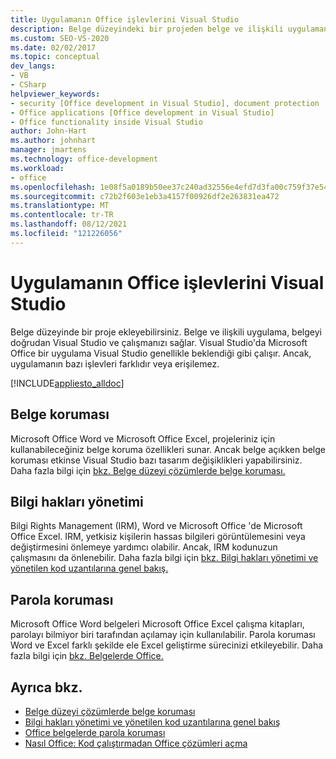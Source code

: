 ```yaml
---
title: Uygulamanın Office işlevlerini Visual Studio
description: Belge düzeyindeki bir projeden belge ve ilişkili uygulamanın doğrudan belgeyle çalışabilirsiniz Visual Studio içinde nasıl barındırıldıklarını öğrenin.
ms.custom: SEO-VS-2020
ms.date: 02/02/2017
ms.topic: conceptual
dev_langs:
- VB
- CSharp
helpviewer_keywords:
- security [Office development in Visual Studio], document protection
- Office applications [Office development in Visual Studio]
- Office functionality inside Visual Studio
author: John-Hart
ms.author: johnhart
manager: jmartens
ms.technology: office-development
ms.workload:
- office
ms.openlocfilehash: 1e08f5a0189b50ee37c240ad32556e4efd7d3fa00c759f37e54cf5d9e73de368
ms.sourcegitcommit: c72b2f603e1eb3a4157f00926df2e263831ea472
ms.translationtype: MT
ms.contentlocale: tr-TR
ms.lasthandoff: 08/12/2021
ms.locfileid: "121226056"
---
```

# <a name="use-office-functionality-inside-of-visual-studio"></a>Uygulamanın Office işlevlerini Visual Studio
  Belge düzeyinde bir proje ekleyebilirsiniz. Belge ve ilişkili uygulama, belgeyi doğrudan Visual Studio ve çalışmanızı sağlar. Visual Studio'da Microsoft Office bir uygulama Visual Studio genellikle beklendiği gibi çalışır. Ancak, uygulamanın bazı işlevleri farklıdır veya erişilemez.

 [!INCLUDE[appliesto_alldoc](../vsto/includes/appliesto-alldoc-md.md)]

## <a name="document-protection"></a>Belge koruması
 Microsoft Office Word ve Microsoft Office Excel, projeleriniz için kullanabileceğiniz belge koruma özellikleri sunar. Ancak belge açıkken belge koruması etkinse Visual Studio bazı tasarım değişiklikleri yapabilirsiniz. Daha fazla bilgi için [bkz. Belge düzeyi çözümlerde belge koruması.](../vsto/document-protection-in-document-level-solutions.md)

## <a name="information-rights-management"></a>Bilgi hakları yönetimi
 Bilgi Rights Management (IRM), Word ve Microsoft Office 'de Microsoft Office Excel. IRM, yetkisiz kişilerin hassas bilgileri görüntülemesini veya değiştirmesini önlemeye yardımcı olabilir. Ancak, IRM kodunuzun çalışmasını da önlenebilir. Daha fazla bilgi için [bkz. Bilgi hakları yönetimi ve yönetilen kod uzantılarına genel bakış.](../vsto/information-rights-management-and-managed-code-extensions-overview.md)

## <a name="password-protection"></a>Parola koruması
 Microsoft Office Word belgeleri Microsoft Office Excel çalışma kitapları, parolayı bilmiyor biri tarafından açılamay için kullanılabilir. Parola koruması Word ve Excel farklı şekilde ele Excel geliştirme sürecinizi etkileyebilir. Daha fazla bilgi için [bkz. Belgelerde Office.](../vsto/password-protection-on-office-documents.md)

## <a name="see-also"></a>Ayrıca bkz.
- [Belge düzeyi çözümlerde belge koruması](../vsto/document-protection-in-document-level-solutions.md)
- [Bilgi hakları yönetimi ve yönetilen kod uzantılarına genel bakış](../vsto/information-rights-management-and-managed-code-extensions-overview.md)
- [Office belgelerde parola koruması](../vsto/password-protection-on-office-documents.md)
- [Nasıl Office: Kod çalıştırmadan Office çözümleri açma](../vsto/how-to-open-office-solutions-without-running-code.md)
